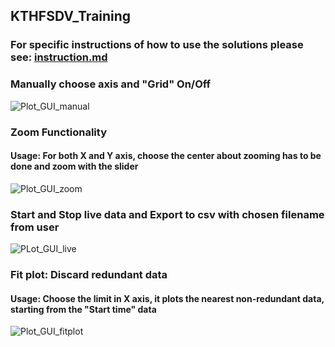 ## KTHFSDV_Training
### For specific instructions of how to use the solutions please see: [instruction.md](instruction.md)
### Manually choose axis and "Grid" On/Off
![Plot_GUI_manual](https://github.com/user-attachments/assets/e1aa3742-264b-4df9-b397-132f8fe12737)
### Zoom Functionality
#### Usage: For both X and Y axis, choose the center about zooming has to be done and zoom with the slider
![Plot_GUI_zoom](https://github.com/user-attachments/assets/3a3b3dd9-0381-4416-bfb1-5c718e05be1c)
### Start and Stop live data and Export to csv with chosen filename from user
![PLot_GUI_live](https://github.com/user-attachments/assets/d054d252-d08b-48a8-98cb-275de30a688f)
### Fit plot: Discard redundant data
#### Usage: Choose the limit in X axis, it plots the nearest non-redundant data, starting from the "Start time" data
![Plot_GUI_fitplot](https://github.com/user-attachments/assets/d5955fc1-db30-4e3d-adf4-2858397f27b1)



